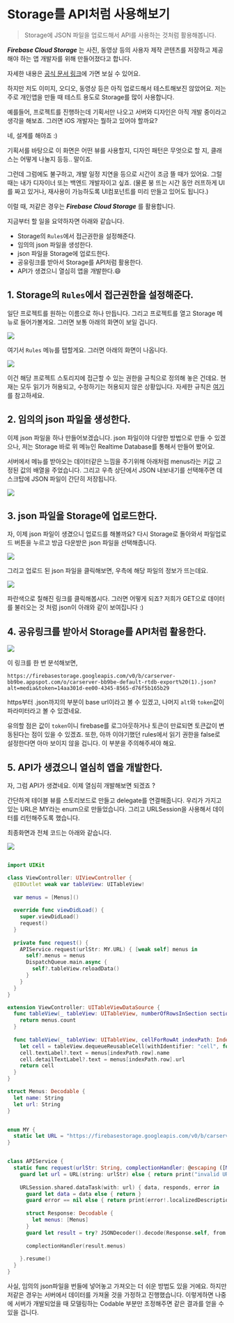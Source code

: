 # Storage를 API처럼 사용해보기

> Storage에 JSON 파일을 업로드해서 API를 사용하는 것처럼 활용해봅니다.     
        
_**Firebase Cloud Storage**_ 는 사진, 동영상 등의 사용자 제작 콘텐츠를 저장하고 제공해야 하는 앱 개발자를 위해 만들어졌다고 합니다.

자세한 내용은 [공식 문서 링크](https://firebase.google.com/docs/storage?authuser=1)에 가면 보실 수 있어요. 

하지만 저도 이미지, 오디오, 동영상 등은 아직 업로드해서 테스트해보진 않았어요. 저는 주로 개인앱을 만들 때 테스트 용도로 Storage를 많이 사용합니다. 

예를들어, 프로젝트를 진행하는데 기획서만 나오고 서버와 디자인은 아직 개발 중이라고 생각을 해보죠. 그러면 iOS 개발자는 뭘하고 있어야 할까요? 

네, 설계를 해야죠 :) 

기획서를 바탕으로 이 화면은 어떤 뷰를 사용할지, 디자인 패턴은 무엇으로 할 지, 클래스는 어떻게 나눌지 등등.. 말이죠. 

그런데 그럼에도 불구하고, 개발 일정 지연을 등으로 시간이 조금 뜰 때가 있어요. 그럴 때는 내가 디자이너 또는 백엔드 개발자이고 싶죠. 
(물론 붕 뜨는 시간 동안 러프하게 UI를 짜고 있거나, 재사용이 가능하도록 UI컴포넌트를 미리 만들고 있어도 됩니다.)

이럴 때, 저같은 경우는 _**Firebase Cloud Storage**_ 를 활용합니다. 

지금부터 할 일을 요약하자면 아래와 같습니다.  
- Storage의 `Rules`에서 접근권한을 설정해준다. 
- 임의의 json 파일을 생성한다. 
- json 파일을 Storage에 업로드한다. 
- 공유링크를 받아서 Storage를 API처럼 활용한다. 
- API가 생겼으니 열심히 앱을 개발한다.😄

## 1. Storage의 `Rules`에서 접근권한을 설정해준다. 

일단 프로젝트를 원하는 이름으로 하나 만듭니다. 
그리고 프로젝트를 열고 Storage 메뉴로 들어가볼게요. 그러면 보통 아래의 화면이 보일 겁니다.         
          
![](https://images.velog.io/images/dev_kickbell/post/266dae82-7b61-4b97-8738-175210bda418/image.png)      

여기서 `Rules` 메뉴를 탭할게요. 그러면 아래의 화면이 나옵니다.       
        
![](https://images.velog.io/images/dev_kickbell/post/9d423f69-9736-49e6-a3dc-18f328c4bff9/image.png)        

이건 해당 프로젝트 스토리지에 접근할 수 있는 권한을 규칙으로 정의해 놓은 건데요. 현재는 모두 읽기가 허용되고, 수정하기는 허용되지 않은 상황입니다. 자세한 규칙은 [여기](https://firebase.google.com/docs/rules/get-started?authuser=1)를 참고하세요. 

## 2. 임의의 json 파일을 생성한다. 
이제 json 파일을 하나 만들어보겠습니다. json 파일이야 다양한 방법으로 만들 수 있겠으나, 저는 Storage 바로 위 메뉴인 Realtime Database를 통해서 만들어 봤어요. 

서버에서 메뉴를 받아오는 데이터같은 느낌을 주기위해 아래처럼 menus라는 키값 고정된 값의 배열을 주었습니다. 그리고 우측 상단에서 JSON 내보내기를 선택해주면 데스크탑에 JSON 파일이 간단히 저장됩니다.         
          
![](https://images.velog.io/images/dev_kickbell/post/b868f93f-744b-428d-a91e-cfe6ea7bf862/image.png)

## 3. json 파일을 Storage에 업로드한다. 

자, 이제 json 파일이 생겼으니 업로드를 해볼까요? 다시 Storage로 돌아와서 파일업로드 버튼을 누르고 방금 다운받은 json 파일을 선택해줍니다.      
          
![](https://images.velog.io/images/dev_kickbell/post/3897a9f9-3023-4b65-a3d0-1537ab99e32f/image.png)

그리고 업로드 된 json 파일을 클릭해보면, 우측에 해당 파일의 정보가 뜨는데요.      
        
![](https://images.velog.io/images/dev_kickbell/post/94a232cc-b760-48cf-adea-5119e7119b6e/image.png)      
          
파란색으로 칠해진 링크를 클릭해봅시다. 그러면 어떻게 되죠? 저희가 GET으로 데이터를 불러오는 것 처럼 json이 아래와 같이 보여집니다 :) 

## 4. 공유링크를 받아서 Storage를 API처럼 활용한다. 
      
![](https://images.velog.io/images/dev_kickbell/post/d392318a-2c01-44aa-a117-85f33d8dc63f/image.png)        
        
이 링크를 한 번 분석해보면, 

`https://firebasestorage.googleapis.com/v0/b/carserver-bb9be.appspot.com/o/carserver-bb9be-default-rtdb-export%20(1).json?alt=media&token=14aa301d-ee00-4345-8565-d76f5b165b29` 

https부터 .json까지의 부분이 base url이라고 볼 수 있겠고, 나머지 `alt`와 `token`값이 파라미터라고 볼 수 있겠네요. 

유의할 점은 값이 `token`이니 firebase를 로그아웃하거나 토큰이 만료되면 토큰값이 변동된다는 점이 있을 수 있겠죠. 또한, 아까 이야기했던 rules에서 읽기 권한을 false로 설정한다면 아마 보이지 않을 겁니다. 이 부분을 주의해주셔야 해요. 

## 5. API가 생겼으니 열심히 앱을 개발한다.

자, 그럼 API가 생겼네요. 이제 열심히 개발해보면 되겠죠 ? 

간단하게 테이블 뷰를 스토리보드로 만들고 delegate를 연결해줍니다. 
우리가 가지고있는 URL은 MY라는 enum으로 만들었습니다. 
그리고 URLSession을 사용해서 데이터를 리턴해주도록 했습니다. 

최종화면과 전체 코드는 아래와 같습니다. 
        
![](https://images.velog.io/images/dev_kickbell/post/c94cbe6d-c428-4a27-a8bf-713c537f27b4/image.png)      

```swift

import UIKit

class ViewController: UIViewController {
  @IBOutlet weak var tableView: UITableView!
  
  var menus = [Menus]()
  
  override func viewDidLoad() {
    super.viewDidLoad()
    request()
  }
  
  private func request() {
    APIService.request(urlStr: MY.URL) { [weak self] menus in
      self?.menus = menus
      DispatchQueue.main.async {
        self?.tableView.reloadData()
      }
    }
  }
}

extension ViewController: UITableViewDataSource {
  func tableView(_ tableView: UITableView, numberOfRowsInSection section: Int) -> Int {
    return menus.count
  }
  
  func tableView(_ tableView: UITableView, cellForRowAt indexPath: IndexPath) -> UITableViewCell {
    let cell = tableView.dequeueReusableCell(withIdentifier: "cell", for: indexPath)
    cell.textLabel?.text = menus[indexPath.row].name
    cell.detailTextLabel?.text = menus[indexPath.row].url
    return cell
  }
}

struct Menus: Decodable {
  let name: String
  let url: String
}


enum MY {
  static let URL = "https://firebasestorage.googleapis.com/v0/b/carserver-bb9be.appspot.com/o/carserver-bb9be-default-rtdb-export%20(1).json?alt=media&token=14aa301d-ee00-4345-8565-d76f5b165b29"
}


class APIService {
  static func request(urlStr: String, complectionHandler: @escaping ([Menus]) -> ()){
    guard let url = URL(string: urlStr) else { return print("invalid URL...") }
    
    URLSession.shared.dataTask(with: url) { data, responds, error in
      guard let data = data else { return }
      guard error == nil else { return print(error!.localizedDescription) }
      
      struct Response: Decodable {
        let menus: [Menus]
      }
      guard let result = try? JSONDecoder().decode(Response.self, from: data) else { return }
      
      complectionHandler(result.menus)
      
    }.resume()
  }
}

```

사실, 임의의 json파일을 번들에 넣어놓고 가져오는 더 쉬운 방법도 있을 거에요. 하지만 저같은 경우는 서버에서 데이터를 가져올 것을 가정하고 진행했습니다. 이렇게하면 나중에 서버가 개발되었을 때 모델링하는 Codable 부분만 조정해주면 같은 결과를 얻을 수 있을 겁니다. 




